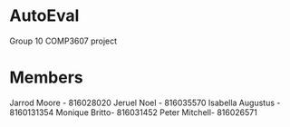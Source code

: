 # AutoEval
Group 10 
COMP3607 project

# Members
Jarrod Moore - 816028020
Jeruel Noel - 816035570
Isabella Augustus - 8160131354
Monique Britto- 816031452
Peter Mitchell- 816026571
